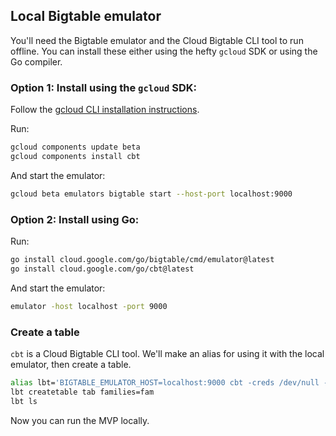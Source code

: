 
## Local Bigtable emulator

You'll need the Bigtable emulator and the Cloud Bigtable CLI tool to run
offline. You can install these either using the hefty `gcloud` SDK or using the
Go compiler.

### Option 1: Install using the `gcloud` SDK:

Follow the [gcloud CLI installation instructions](https://cloud.google.com/sdk/docs/install).

Run:

```sh
gcloud components update beta
gcloud components install cbt
```

And start the emulator:

```sh
gcloud beta emulators bigtable start --host-port localhost:9000
```

### Option 2: Install using Go:

Run:

```sh
go install cloud.google.com/go/bigtable/cmd/emulator@latest
go install cloud.google.com/go/cbt@latest
```

And start the emulator:

```sh
emulator -host localhost -port 9000
```

### Create a table

`cbt` is a Cloud Bigtable CLI tool. We'll make an alias for using it with the
local emulator, then create a table.

```sh
alias lbt='BIGTABLE_EMULATOR_HOST=localhost:9000 cbt -creds /dev/null -project prj -instance inst'
lbt createtable tab families=fam
lbt ls
```

Now you can run the MVP locally.
